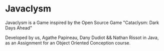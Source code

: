 # Javaclysm

Javaclysm is a Game inspired by the Open Source Game "Cataclysm: Dark Days Ahead"

Developed by us, Agathe Papineau, Dany Dudiot && Nathan Rissot in Java, as an Assignment for an Object Oriented Conception course.
